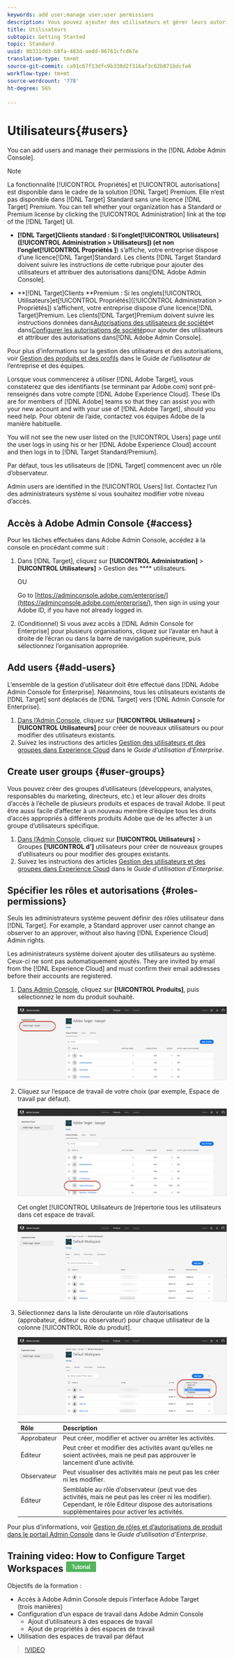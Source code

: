 ```yaml
---
keywords: add user;manage user;user permissions
description: Vous pouvez ajouter des utilisateurs et gérer leurs autorisations dans Adobe Admin Console.
title: Utilisateurs
subtopic: Getting Started
topic: Standard
uuid: 9b311dd3-b8fa-483d-aedd-96761cfcd67e
translation-type: tm+mt
source-git-commit: ca91c67f13dfc9b338d2f316af3c62b871bdcfa6
workflow-type: tm+mt
source-wordcount: '778'
ht-degree: 56%

---
```



# Utilisateurs{#users}

You can add users and manage their permissions in the [!DNL Adobe Admin Console].

>[!NOTE]
>
>La fonctionnalité [!UICONTROL Propriétés] et [!UICONTROL autorisations] est disponible dans le cadre de la solution [!DNL Target] Premium. Elle n’est pas disponible dans [!DNL Target] Standard sans une licence [!DNL Target] Premium.
>You can tell whether your organization has a Standard or Premium license by clicking the [!UICONTROL Administration] link at the top of the [!DNL Target] UI.
>
>* **[!DNL Target]Clients **standard : Si l’onglet[!UICONTROL Utilisateurs]([!UICONTROL Administration > Utilisateurs]) (et non l’onglet**[!UICONTROL Propriétés ]**) s’affiche, votre entreprise dispose d’une licence[!DNL Target]Standard. Les clients [!DNL Target Standard doivent suivre les instructions de cette rubrique pour ajouter des utilisateurs et attribuer des autorisations dans[!DNL Adobe Admin Console].
   >
   >
* **[!DNL Target]Clients **Premium : Si les onglets[!UICONTROL Utilisateurs]et[!UICONTROL Propriétés]([!UICONTROL Administration > Propriétés]) s’affichent, votre entreprise dispose d’une licence[!DNL Target]Premium. Les clients[!DNL Target]Premium doivent suivre les instructions données dans[Autorisations des utilisateurs de société](/help/administrating-target/c-user-management/property-channel/property-channel.md)et dans[Configurer les autorisations de société](/help/administrating-target/c-user-management/property-channel/properties-overview.md)pour ajouter des utilisateurs et attribuer des autorisations dans[!DNL Adobe Admin Console].
>
>
Pour plus d’informations sur la gestion des utilisateurs et des autorisations, voir [Gestion des produits et des profils](https://helpx.adobe.com/enterprise/using/manage-products-and-profiles.html) dans le Guide *de l’utilisateur de* l’entreprise et des équipes.

Lorsque vous commencerez à utiliser [!DNL Adobe Target], vous constaterez que des identifiants (se terminant par Adobe.com) sont pré-renseignés dans votre compte [!DNL Adobe Experience Cloud]. These IDs are for members of [!DNL Adobe] teams so that they can assist you with your new account and with your use of [!DNL Adobe Target], should you need help. Pour obtenir de l’aide, contactez vos équipes Adobe de la manière habituelle.

You will not see the new user listed on the [!UICONTROL Users] page until the user logs in using his or her [!DNL Adobe Experience Cloud] account and then logs in to [!DNL Target Standard/Premium].

Par défaut, tous les utilisateurs de [!DNL Target] commencent avec un rôle d’observateur.

Admin users are identified in the [!UICONTROL Users] list. Contactez l’un des administrateurs système si vous souhaitez modifier votre niveau d’accès.

## Accès à Adobe Admin Console {#access}

Pour les tâches effectuées dans Adobe Admin Console, accédez à la console en procédant comme suit :

1. Dans [!DNL Target], cliquez sur **[!UICONTROL Administration]** > **[!UICONTROL Utilisateurs]** > Gestion des **** utilisateurs.

   OU

   Go to [https://adminconsole.adobe.com/enterprise/](https://adminconsole.adobe.com/enterprise/), then sign in using your Adobe ID, if you have not already logged in.

1. (Conditionnel) Si vous avez accès à [!DNL Admin Console for Enterprise] pour plusieurs organisations, cliquez sur l’avatar en haut à droite de l’écran ou dans la barre de navigation supérieure, puis sélectionnez l’organisation appropriée.

## Add users {#add-users}

L’ensemble de la gestion d’utilisateur doit être effectué dans [!DNL Adobe Admin Console for Enterprise]. Néanmoins, tous les utilisateurs existants de [!DNL Target] sont déplacés de [!DNL Target] vers [!DNL Admin Console for Enterprise].

1. [Dans l’Admin Console](../../../administrating-target/c-user-management/c-user-management/user-management.md#section_79796E0227D048F59BAE0AB02E544EBE), cliquez sur **[!UICONTROL Utilisateurs]** > **[!UICONTROL Utilisateurs]** pour créer de nouveaux utilisateurs ou pour modifier des utilisateurs existants.
1. Suivez les instructions des articles [Gestion des utilisateurs et des groupes dans Experience Cloud](https://helpx.adobe.com/enterprise/help/users.html) dans le *Guide d’utilisation d’Enterprise*.

## Create user groups {#user-groups}

Vous pouvez créer des groupes d’utilisateurs (développeurs, analystes, responsables du marketing, directeurs, etc.) et leur allouer des droits d’accès à l’échelle de plusieurs produits et espaces de travail Adobe. Il peut être aussi facile d’affecter à un nouveau membre d’équipe tous les droits d’accès appropriés à différents produits Adobe que de les affecter à un groupe d’utilisateurs spécifique.

1. [Dans l’Admin Console](../../../administrating-target/c-user-management/c-user-management/user-management.md#section_79796E0227D048F59BAE0AB02E544EBE), cliquez sur **[!UICONTROL Utilisateurs]** > Groupes **[!UICONTROL d’]** utilisateurs pour créer de nouveaux groupes d’utilisateurs ou pour modifier des groupes existants.
1. Suivez les instructions des articles [Gestion des utilisateurs et des groupes dans Experience Cloud](https://helpx.adobe.com/enterprise/help/users.html) dans le *Guide d’utilisation d’Enterprise*.

## Spécifier les rôles et autorisations {#roles-permissions}

Seuls les administrateurs système peuvent définir des rôles utilisateur dans [!DNL Target]. For example, a Standard approver user cannot change an observer to an approver, without also having [!DNL Experience Cloud] Admin rights.

Les administrateurs système doivent ajouter des utilisateurs au système. Ceux-ci ne sont pas automatiquement ajoutés. They are invited by email from the [!DNL Experience Cloud] and must confirm their email addresses before their accounts are registered.

1. [Dans Admin Console](../../../administrating-target/c-user-management/c-user-management/user-management.md#section_79796E0227D048F59BAE0AB02E544EBE), cliquez sur **[!UICONTROL Produits]**, puis sélectionnez le nom du produit souhaité.

   ![Onglet Produits](/help/administrating-target/c-user-management/c-user-management/assets/workspace-publisher.png)

1. Cliquez sur l’espace de travail de votre choix (par exemple, Espace de travail par défaut).

   ![Espace de travail par défaut](/help/administrating-target/c-user-management/c-user-management/assets/default-workspace-new.png)

   Cet onglet [!UICONTROL Utilisateurs de ]répertorie tous les utilisateurs dans cet espace de travail.

   ![configuration des utilisateurs](/help/administrating-target/c-user-management/c-user-management/assets/configuration_users-new-publisher.png)

1. Sélectionnez dans la liste déroulante un rôle d’autorisations (approbateur, éditeur ou observateur) pour chaque utilisateur de la colonne [!UICONTROL Rôle du produit].

   ![liste déroulante Rôle du produit](/help/administrating-target/c-user-management/c-user-management/assets/product-role-new.png)

   | Rôle | Description |
   |--- |--- |
   | Approbateur | Peut créer, modifier et activer ou arrêter les activités. |
   | Éditeur | Peut créer et modifier des activités avant qu’elles ne soient activées, mais ne peut pas approuver le lancement d’une activité. |
   | Observateur | Peut visualiser des activités mais ne peut pas les créer ni les modifier. |
   | Éditeur | Semblable au rôle d’observateur (peut vue des activités, mais ne peut pas les créer ni les modifier). Cependant, le rôle Editeur dispose des autorisations supplémentaires pour activer les activités. |

Pour plus d’informations, voir [Gestion de rôles et d’autorisations de produit dans le portail Admin Console](https://helpx.adobe.com/enterprise/help/manage-permissions-and-roles.html) dans le *Guide d’utilisation d’Enterprise*.

## Training video: How to Configure Target Workspaces ![Tutorial badge](/help/assets/tutorial.png)

Objectifs de la formation :

* Accès à Adobe Admin Console depuis l’interface Adobe Target (trois manières)
* Configuration d’un espace de travail dans Adobe Admin Console
   * Ajout d’utilisateurs à des espaces de travail
   * Ajout de propriétés à des espaces de travail
* Utilisation des espaces de travail par défaut

>[!VIDEO](https://video.tv.adobe.com/v/19463/)
